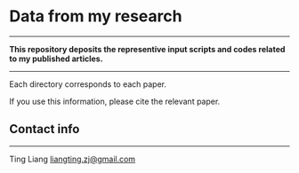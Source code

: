 # Data from my research
--------------------------
**This repository deposits the representive input scripts and codes related to my published articles.**

-------------
Each directory corresponds to each paper.

If you use this information, please cite the relevant paper.

## Contact info
---------------------------------------------------------
Ting Liang
liangting.zj@gmail.com